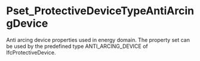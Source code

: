 # Pset_ProtectiveDeviceTypeAntiArcingDevice

Anti arcing device properties used in energy domain. The property set can be used by the predefined type ANTI_ARCING_DEVICE of IfcProtectiveDevice.<!-- end of definition -->

